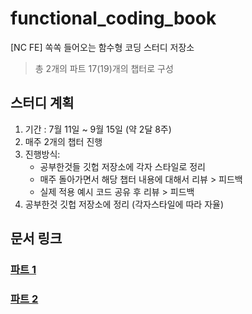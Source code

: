# functional_coding_book  

[NC FE] 쏙쏙 들어오는 함수형 코딩 스터디 저장소

> 총 2개의 파트 17(19)개의 챕터로 구성 


## 스터디 계획  


1. 기간 : 7월 11일 ~ 9월 15일 (약 2달 8주)
2. 매주 2개의 챕터 진행
3. 진행방식:
   - 공부한것들 깃헙 저장소에 각자 스타일로 정리
   - 매주 돌아가면서 해당 챕터 내용에 대해서 리뷰 > 피드백
   - 실제 적용 예시 코드 공유 후 리뷰 > 피드백
4. 공부한것 깃헙 저장소에 정리 (각자스타일에 따라 자율)


## 문서 링크

### [파트 1](Part1/README.md)
### [파트 2]()
